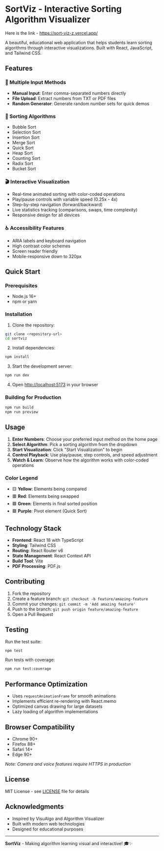 # SortViz - Interactive Sorting Algorithm Visualizer

Here is the link - https://sort-viz-z.vercel.app/

A beautiful, educational web application that helps students learn sorting algorithms through interactive visualizations. Built with React, JavaScript, and Tailwind CSS.

## Features

### 🎯 Multiple Input Methods
- **Manual Input**: Enter comma-separated numbers directly
- **File Upload**: Extract numbers from TXT or PDF files
- **Random Generator**: Generate random number sets for quick demos

### 🧮 Sorting Algorithms
- Bubble Sort
- Selection Sort  
- Insertion Sort
- Merge Sort
- Quick Sort
- Heap Sort
- Counting Sort
- Radix Sort
- Bucket Sort

### 🎬 Interactive Visualization
- Real-time animated sorting with color-coded operations
- Play/pause controls with variable speed (0.25x - 4x)
- Step-by-step navigation (forward/backward)
- Live statistics tracking (comparisons, swaps, time complexity)
- Responsive design for all devices

### ♿ Accessibility Features
- ARIA labels and keyboard navigation
- High contrast color schemes
- Screen reader friendly
- Mobile-responsive down to 320px

## Quick Start

### Prerequisites
- Node.js 16+ 
- npm or yarn

### Installation

1. Clone the repository:
```bash
git clone <repository-url>
cd sortviz
```

2. Install dependencies:
```bash
npm install
```

3. Start the development server:
```bash
npm run dev
```

4. Open [http://localhost:5173](http://localhost:5173) in your browser

### Building for Production

```bash
npm run build
npm run preview
```

## Usage

1. **Enter Numbers**: Choose your preferred input method on the home page
2. **Select Algorithm**: Pick a sorting algorithm from the dropdown
3. **Start Visualization**: Click "Start Visualization" to begin
4. **Control Playback**: Use play/pause, step controls, and speed adjustment
5. **Watch & Learn**: Observe how the algorithm works with color-coded operations

### Color Legend
- 🟨 **Yellow**: Elements being compared
- 🟥 **Red**: Elements being swapped
- 🟩 **Green**: Elements in final sorted position
- 🟪 **Purple**: Pivot element (Quick Sort)

## Technology Stack

- **Frontend**: React 18 with TypeScript
- **Styling**: Tailwind CSS
- **Routing**: React Router v6
- **State Management**: React Context API
- **Build Tool**: Vite
- **PDF Processing**: PDF.js

## Contributing

1. Fork the repository
2. Create a feature branch: `git checkout -b feature/amazing-feature`
3. Commit your changes: `git commit -m 'Add amazing feature'`
4. Push to the branch: `git push origin feature/amazing-feature`
5. Open a Pull Request

## Testing

Run the test suite:
```bash
npm test
```

Run tests with coverage:
```bash
npm run test:coverage
```

## Performance Optimization

- Uses `requestAnimationFrame` for smooth animations
- Implements efficient re-rendering with React.memo
- Optimized canvas drawing for large datasets
- Lazy loading of algorithm implementations

## Browser Compatibility

- Chrome 90+
- Firefox 88+
- Safari 14+
- Edge 90+

*Note: Camera and voice features require HTTPS in production*

## License

MIT License - see [LICENSE](LICENSE) file for details

## Acknowledgments

- Inspired by VisuAlgo and Algorithm Visualizer
- Built with modern web technologies
- Designed for educational purposes

---

**SortViz** - Making algorithm learning visual and interactive! 🎓✨
